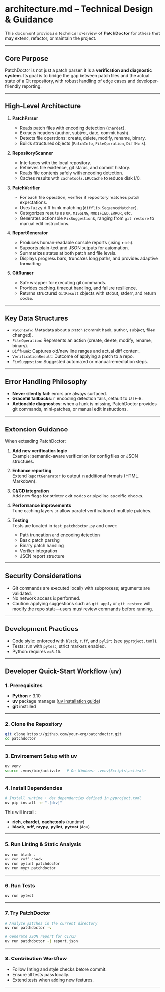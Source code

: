 # architecture.md – Technical Design & Guidance

This document provides a technical overview of **PatchDoctor** for others that may extend, refactor, or maintain the project.

---

## Core Purpose

PatchDoctor is not just a patch parser: it is a **verification and diagnostic system**. Its goal is to bridge the gap between patch files and the actual state of a Git repository, with robust handling of edge cases and developer-friendly reporting.

---

## High-Level Architecture

1. **PatchParser**
   - Reads patch files with encoding detection (`chardet`).
   - Extracts headers (author, subject, date, commit hash).
   - Detects file operations: create, delete, modify, rename, binary.
   - Builds structured objects (`PatchInfo`, `FileOperation`, `DiffHunk`).

2. **RepositoryScanner**
   - Interfaces with the local repository.
   - Retrieves file existence, git status, and commit history.
   - Reads file contents safely with encoding detection.
   - Caches results with `cachetools.LRUCache` to reduce disk I/O.

3. **PatchVerifier**
   - For each file operation, verifies if repository matches patch expectations.
   - Uses fuzzy diff hunk matching (`difflib.SequenceMatcher`).
   - Categorizes results as `OK`, `MISSING`, `MODIFIED`, `ERROR`, etc.
   - Generates actionable `FixSuggestion`s, ranging from `git restore` to manual edit instructions.

4. **ReportGenerator**
   - Produces human-readable console reports (using `rich`).
   - Supports plain-text and JSON outputs for automation.
   - Summarizes status at both patch and file levels.
   - Displays progress bars, truncates long paths, and provides adaptive formatting.

5. **GitRunner**
   - Safe wrapper for executing git commands.
   - Provides caching, timeout handling, and failure resilience.
   - Returns structured `GitResult` objects with stdout, stderr, and return codes.

---

## Key Data Structures

- `PatchInfo`: Metadata about a patch (commit hash, author, subject, files changed).
- `FileOperation`: Represents an action (create, delete, modify, rename, binary).
- `DiffHunk`: Captures old/new line ranges and actual diff content.
- `VerificationResult`: Outcome of applying a patch to a repo.
- `FixSuggestion`: Suggested automated or manual remediation steps.

---

## Error Handling Philosophy

- **Never silently fail**: errors are always surfaced.
- **Graceful fallbacks**: if encoding detection fails, default to UTF-8.
- **Actionable diagnostics**: when a hunk is missing, PatchDoctor provides git commands, mini-patches, or manual edit instructions.

---

## Extension Guidance

When extending PatchDoctor:

1. **Add new verification logic**  
   Example: semantic-aware verification for config files or JSON structures.

2. **Enhance reporting**  
   Extend `ReportGenerator` to output in additional formats (HTML, Markdown).

3. **CI/CD integration**  
   Add new flags for stricter exit codes or pipeline-specific checks.

4. **Performance improvements**  
   Tune caching layers or allow parallel verification of multiple patches.

5. **Testing**  
   Tests are located in `test_patchdoctor.py` and cover:
   - Path truncation and encoding detection
   - Basic patch parsing
   - Binary patch handling
   - Verifier integration
   - JSON report structure

---

## Security Considerations

- Git commands are executed locally with subprocess; arguments are validated.
- No network access is performed.
- Caution: applying suggestions such as `git apply` or `git restore` will modify the repo state—users must review commands before running.

---

## Development Practices

- Code style: enforced with `black`, `ruff`, and `pylint` (see `pyproject.toml`).
- Tests: run with `pytest`, strict markers enabled.
- Python: requires `>=3.10`.

---

## Developer Quick-Start Workflow (uv)

### 1. Prerequisites
- **Python** ≥ 3.10  
- **uv** package manager ([uv installation guide](https://github.com/astral-sh/uv))  
- **git** installed

---

### 2. Clone the Repository
```bash
git clone https://github.com/your-org/patchdoctor.git
cd patchdoctor
```

---

### 3. Environment Setup with uv
```bash
uv venv
source .venv/bin/activate   # On Windows: .venv\Scripts\activate
```

---

### 4. Install Dependencies
```bash
# Install runtime + dev dependencies defined in pyproject.toml
uv pip install -e ".[dev]"
```

This will install:
- **rich**, **chardet**, **cachetools** (runtime)  
- **black**, **ruff**, **mypy**, **pylint**, **pytest** (dev)

---

### 5. Run Linting & Static Analysis
```bash
uv run black .
uv run ruff check .
uv run pylint patchdoctor
uv run mypy patchdoctor
```

---

### 6. Run Tests
```bash
uv run pytest
```

---

### 7. Try PatchDoctor
```bash
# Analyze patches in the current directory
uv run patchdoctor -v

# Generate JSON report for CI/CD
uv run patchdoctor -j report.json
```

---

### 8. Contribution Workflow
- Follow linting and style checks before commit.  
- Ensure all tests pass locally.  
- Extend tests when adding new features.  

---
